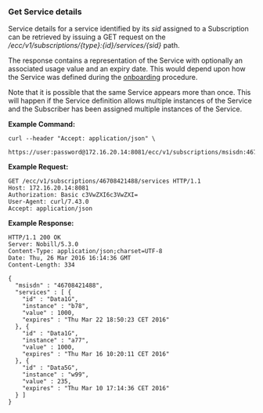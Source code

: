 ### Get Service details

Service details for a service identified by its _sid_ assigned to a Subscription can be retrieved by issuing a GET request on the _/ecc/v1/subscriptions/{type}:{id}/services/{sid}_ path.

The response contains a representation of the Service with optionally an associated usage value and an expiry date. This would depend upon how the Service was defined during the [onboarding](onboarding.md) procedure.  

Note that it is possible that the same Service appears more than once. This will happen if the Service definition allows multiple instances of the Service and the Subscriber has been assigned multiple instances of the Service.

__Example Command:__
```
curl --header "Accept: application/json" \
 https://user:password@172.16.20.14:8081/ecc/v1/subscriptions/msisdn:46708421488/services
```

__Example Request:__
```
GET /ecc/v1/subscriptions/46708421488/services HTTP/1.1
Host: 172.16.20.14:8081
Authorization: Basic c3VwZXI6c3VwZXI=
User-Agent: curl/7.43.0
Accept: application/json 
```

__Example Response:__
```
HTTP/1.1 200 OK
Server: Nobill/5.3.0
Content-Type: application/json;charset=UTF-8
Date: Thu, 26 Mar 2016 16:14:36 GMT
Content-Length: 334

{
  "msisdn" : "46708421488",
  "services" : [ {
    "id" : "Data1G",
    "instance" : "b78",
    "value" : 1000,
    "expires" : "Thu Mar 22 18:50:23 CET 2016"
  }, {
    "id" : "Data1G",
    "instance" : "a77",
    "value" : 1000,
    "expires" : "Thu Mar 16 10:20:11 CET 2016"
  }, {
    "id" : "Data5G",
    "instance" : "w99",
    "value" : 235,
    "expires" : "Thu Mar 10 17:14:36 CET 2016"
  } ]
}
```
